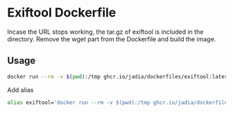 # Exiftool Dockerfile

Incase the URL stops working, the tar.gz of exiftool is included in the directory.
Remove the wget part from the Dockerfile and build the image.

## Usage

```bash
docker run --rm -v $(pwd):/tmp ghcr.io/jadia/dockerfiles/exiftool:latest imageName.jpg
```

Add alias

```bash
alias exiftool='docker run --rm -v $(pwd):/tmp ghcr.io/jadia/dockerfiles/exiftool:latest'
```
